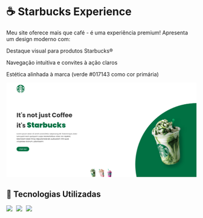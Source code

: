 # :coffee: Starbucks Experience

Meu site oferece mais que café - é uma experiência premium! Apresenta um design moderno com:

Destaque visual para produtos Starbucks®

Navegação intuitiva e convites à ação claros

Estética alinhada à marca (verde #017143 como cor primária)

![Preview](imagens/starbucks.png) 

## :wrench: Tecnologias Utilizadas
<div style="display: flex; gap: 10px;">
  <img src="https://img.shields.io/badge/HTML5-E34F26?style=for-the-badge&logo=html5&logoColor=white">
  <img src="https://img.shields.io/badge/CSS3-1572B6?style=for-the-badge&logo=css3&logoColor=white">
  <img src="https://img.shields.io/badge/JavaScript-F7DF1E?style=for-the-badge&logo=javascript&logoColor=black">
</div>
